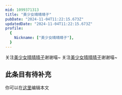 ```yaml
---
mid: 1099371313
title: "美少女晴晴晴子"
pubDate: "2024-11-04T11:22:15.673Z"
updatedDate: "2024-11-04T11:22:15.673Z"
profile:
  {
    Nickname: ["美少女晴晴晴子"],
  }
---
```


关注[美少女晴晴晴子](https://space.bilibili.com/1099371313)谢谢喵~ 关注[美少女晴晴晴子](https://space.bilibili.com/1099371313)谢谢喵~

## 此条目有待补充
你可以在[这里](https://github.com/Yuhanawa/VTuber.ICU/edit/master/src/content/v/美少女晴晴晴子/index.md)编辑本文
